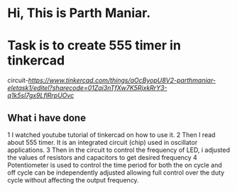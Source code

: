 # Hi, This is Parth Maniar.
# Task is to create 555 timer in tinkercad

circuit-*https://www.tinkercad.com/things/aOcByopU8V2-parthmaniar-eletask1/editel?sharecode=01Zai3nTfXw7K5RjxkRrY3-q1k5sI7gx9LflRrpUOvc*

## What i have done
1 I watched youtube tutorial of tinkercad on how to use it.
2 Then I read about 555 timer. It is an integrated circuit (chip) used in oscillator applications.
3 Then in the circuit to control the frequency of LED, i adjusted the values of resistors and capacitors to get desired frequency
4 Potentiometer is used to control the time period for both the on cycle and off cycle can be independently adjusted allowing full control over the duty cycle without affecting the output frequency.
